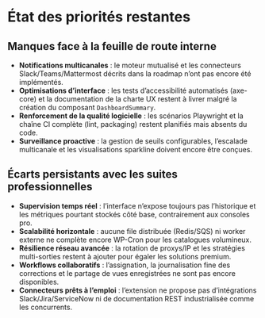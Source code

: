 # État des priorités restantes

## Manques face à la feuille de route interne
- **Notifications multicanales** : le moteur mutualisé et les connecteurs Slack/Teams/Mattermost décrits dans la roadmap n’ont pas encore été implémentés.
- **Optimisations d’interface** : les tests d’accessibilité automatisés (axe-core) et la documentation de la charte UX restent à livrer malgré la création du composant `DashboardSummary`.
- **Renforcement de la qualité logicielle** : les scénarios Playwright et la chaîne CI complète (lint, packaging) restent planifiés mais absents du code.
- **Surveillance proactive** : la gestion de seuils configurables, l’escalade multicanale et les visualisations sparkline doivent encore être conçues.

## Écarts persistants avec les suites professionnelles
- **Supervision temps réel** : l’interface n’expose toujours pas l’historique et les métriques pourtant stockés côté base, contrairement aux consoles pro.
- **Scalabilité horizontale** : aucune file distribuée (Redis/SQS) ni worker externe ne complète encore WP-Cron pour les catalogues volumineux.
- **Résilience réseau avancée** : la rotation de proxys/IP et les stratégies multi-sorties restent à ajouter pour égaler les solutions premium.
- **Workflows collaboratifs** : l’assignation, la journalisation fine des corrections et le partage de vues enregistrées ne sont pas encore disponibles.
- **Connecteurs prêts à l’emploi** : l’extension ne propose pas d’intégrations Slack/Jira/ServiceNow ni de documentation REST industrialisée comme les concurrents.
